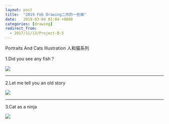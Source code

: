 ```yaml
---
layout: post
title:  "2019 Feb Drawing二月的一些画"
date:   2019-03-04 01:04 +0800
categories: [drawing]
redirect_from:
  - 2017/11/13/Project-B-5
---
```




Portraits And Cats Illustration 人和猫系列



1.Did you see any fish？

![](http://wx3.sinaimg.cn/mw690/698f3196gy1g0qhhsk9jtj20u00u0dnm.jpg)



------



2.Let me tell you an old story

![](http://wx4.sinaimg.cn/mw690/698f3196gy1g0qhpoin8hj20u00u0dnc.jpg)



------



3.Cat as a ninja

![](http://wx1.sinaimg.cn/mw690/698f3196gy1g0qhg36ebvj20u00u0dm5.jpg)


